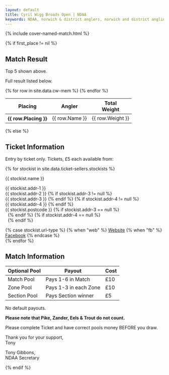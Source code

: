 ```yaml
---
layout: default
title: Cyril Wigg Broads Open | NDAA
keywords: NDAA, norwich & district anglers, norwich and district angling, norwich & district, matches, fishing match, match list, match calendar, match listing, cyril wigg memorial, broads open, ndaa broads open
---
```


{% include cover-named-match.html %}

<main class="wrapper wrapper--padding wrapper--min-height">
    <article id="Information">
        {% if first_place != nil %}
                <div class="section-hdr">
                    <h2>Match Result</h2>
                </div>
                <div class="match-info">
                    <p>Top 5 shown above.</p>
                    <p>Full result listed below.</p>
                </div>
                <div class="table-container">
                    <table class="match-result">
                        <thead>
                            <tr>
                                <th>Placing</th>
                                <th>Angler</th>
                                <th>Total<br>Weight</th>
                            </tr>
                        </thead>
                        <tbody>
                            {% for row in site.data.cw-mem %}
                            <tr>
                                <th class="td--center" data-heading="Placing">{{ row.Placing }}</th>
                                <td data-heading="Name">{{ row.Name }}</td>
                                <td class="td--right" data-heading="Weight">{{ row.Weight }}</td>
                            </tr>
                            {% endfor %}
                        </tbody>
                    </table>
                </div>
        {% else %}
                    <div class="section-hdr section-hdr--col-gap-fix">
                        <h2>Ticket Information</h2>
                    </div>
                    <div class="match-info">
                        <p>Entry by ticket only. Tickets, £5 each available from:</p>
                        <div class="col-layout">
                            {% for stockist in site.data.ticket-sellers.stockists %}
                            <div class="stockist">
                                <div class="stockist__name">
                                    <p><span>{{ stockist.name }}</span></p>
                                </div>
                                <div class="stockist__address">
                                    <p><span>{{ stockist.addr-1 }}</span>
                                        <br><span>{{ stockist.addr-2 }}</span>
                                        {% if stockist.addr-3 != null %}
                                        <br><span>{{ stockist.addr-3 }}</span>
                                        {% endif %}
                                        {% if stockist.addr-4 != null %}
                                        <br><span>{{ stockist.addr-4 }}</span>
                                        {% endif %}
                                        <br><span>{{ stockist.postcode }}</span>
                                        {% if stockist.addr-3 == null %}
                                        <br><span>&nbsp;</span>
                                        {% endif %}
                                        {% if stockist.addr-4 == null %}
                                        <br><span>&nbsp;</span>
                                        {% endif %}</p>
                                </div>
                                <div class="stockist__url">
                                    {% case stockist.url-type %}
                                    {% when "web" %}
                                    <a class="btn btn--sm btn--info" href="{{ stockist.url }}" role="button"
                                        alt="{{ stockist.name}} website"><i class="fas fa-arrow-circle-right"></i> Website</a>
                                    {% when "fb" %}
                                    <a class="btn btn--sm btn--info" href="{{ stockist.url }}" role="button"
                                        alt="{{ stockist.name}} facebook"><i class="fas fa-arrow-circle-right"></i> Facebook</a>
                                    {% endcase %}
                                </div>
                            </div>
                            {% endfor %}
                        </div>
                    <div class="section-hdr">
                        <h2>Match Information</h2>
                    </div>
                    <div class="table-container">
                        <table class="match-result">
                            <thead>
                                <tr>
                                    <th>Optional Pool</th>
                                    <th>Payout</th>
                                    <th>Cost</th>
                                </tr>
                            </thead>
                            <tbody>
                                <tr>
                                    <td class="td--center" data-heading="Optional-Pool">Match Pool</td>
                                    <td data-heading="Payout">Pays 1-6 in Match</td>
                                    <td class="td--right" data-heading="Cost">£10</td>
                                </tr>
                                <tr>
                                    <td class="td--center" data-heading="Optional-Pool">Zone Pool</td>
                                    <td data-heading="Payout">Pays 1-3 in each Zone</td>
                                    <td class="td--right" data-heading="Cost">£10</td>
                                </tr>
                                <tr>
                                    <td class="td--center" data-heading="Optional-Pool">Section Pool</td>
                                    <td data-heading="Payout">Pays Section winner</td>
                                    <td class="td--right" data-heading="Cost">£5</td>
                                </tr>
                            </tbody>
                        </table>
                    </div>
                    <p>No default payouts.</p>
                    <p><strong>Please note that Pike, Zander, Eels & Trout do not count.</strong></p>
                    <p>Please complete Ticket and have correct pools money BEFORE you draw.</p>
                    <p>Thank you for your support, <br>Tony</p>
                    <p>Tony Gibbons,<br>NDAA Secretary</p>
                </div>
        {% endif %}
    </article>

</main>
